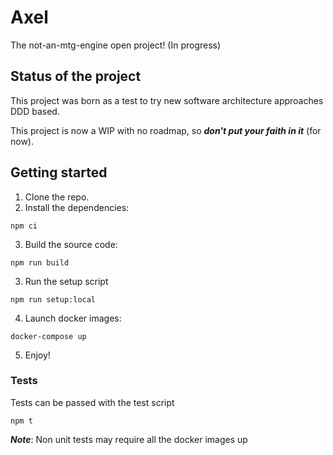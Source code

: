 # Axel

The not-an-mtg-engine open project! (In progress)

## Status of the project

This project was born as a test to try new software architecture approaches DDD based.

This project is now a WIP with no roadmap, so ***don't put your faith in it*** (for now).

## Getting started

1. Clone the repo.
2. Install the dependencies:

```
npm ci
```

3. Build the source code:

```
npm run build
```

3. Run the setup script

```
npm run setup:local
```

4. Launch docker images:

```
docker-compose up
```

5. Enjoy!

### Tests

Tests can be passed with the test script

```
npm t
```

***Note***: Non unit tests may require all the docker images up
